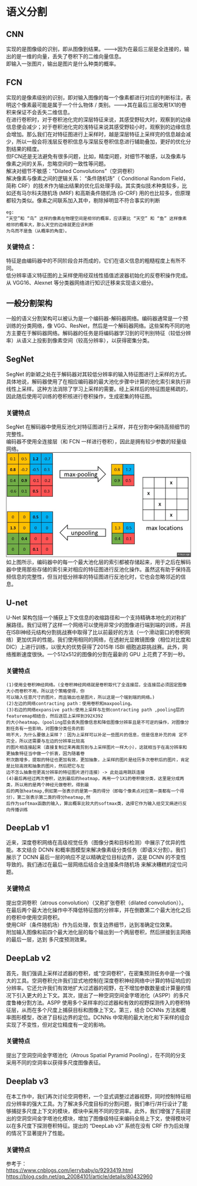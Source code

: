# 语义分割
## CNN
实现的是图像级的识别，即从图像到结果。--->因为在最后三层是全连接的，输出的是一维的向量，丢失了卷积下的二维向量信息。   
即输入一张图片，输出是图片是什么种类的概率。  
## FCN
实现的是像素级别的识别，即对输入图像的每一个像素都进行对应的判断标注，表明这个像素最可能是属于一个什么物体 / 类别。--->其在最后三层改用1X1的卷积来保证不会丢失二维信息。   
在进行卷积时，对于卷积池化完的深层特征来说，其感受野较大时，观察到的边缘信息便会减少；对于卷积池化完的浅特征来说其感受野较小时，观察到的边缘信息会增加。那么我们在对特征图进行上采样时，越是深层特征上采样完的信息越会减少，所以一般会将浅层反卷积信息与深层反卷积信息进行辅助叠加，更好的优化分割结果的精度。   
但FCN还是无法避免有很多问题，比如，精度问题，对细节不敏感，以及像素与像素之间的关系，忽略空间的一致性等问题。   
解决对细节不敏感：“Dilated Convolutions”（空洞卷积）   
解决像素与像素之间的逻辑关系： “条件随机场”（ Conditional Random Field，简称 CRF）的技术作为输出结果的优化后处理手段。其实类似技术种类较多，比如还有马尔科夫随机场 (MRF) 和高斯条件随机场 (G-CRF) 用的也比较多，但原理都较为类似。像素之间联系加入其中，剔除掉明显不符合事实的判断   
```
eg:
“天空”和 “鸟” 这样的像素在物理空间是相邻的概率，应该要比 “天空” 和 “鱼” 这样像素相邻的概率大，那么天空的边缘就更应该判断
为鸟而不是鱼（从概率的角度）。
```
### 关键特点：  
特征是由编码器中的不同阶段合并而成的，它们在语义信息的粗糙程度上有所不同。  
低分辨率语义特征图的上采样使用经双线性插值滤波器初始化的反卷积操作完成。  
从 VGG16、Alexnet 等分类器网络进行知识迁移来实现语义细分。  
## 一般分割架构
一般的语义分割架构可以被认为是一个编码器-解码器网络。编码器通常是一个预训练的分类网络，像 VGG、ResNet，然后是一个解码器网络。这些架构不同的地方主要在于解码器网络。解码器的任务是将编码器学习到的可判别特征（较低分辨率）从语义上投影到像素空间（较高分辨率），以获得密集分类。
## SegNet
SegNet 的新颖之处在于解码器对其较低分辨率的输入特征图进行上采样的方式。具体地说，解码器使用了在相应编码器的最大池化步骤中计算的池化索引来执行非线性上采样。这种方法消除了学习上采样的需要。经上采样后的特征图是稀疏的，因此随后使用可训练的卷积核进行卷积操作，生成密集的特征图。
### 关键特点
SegNet 在解码器中使用反池化对特征图进行上采样，并在分割中保持高频细节的完整性。   
编码器不使用全连接层（和 FCN 一样进行卷积），因此是拥有较少参数的轻量级网络。   
![rongqi](https://github.com/wls860707495/Deep-Learning/blob/master/img/image.png)
如上图所示，编码器中的每一个最大池化层的索引都被存储起来，用于之后在解码器中使用那些存储的索引来对相应的特征图进行反池化操作。虽然这有助于保持高频信息的完整性，但当对低分辨率的特征图进行反池化时，它也会忽略邻近的信息。
## U-net
U-Net 架构包括一个捕获上下文信息的收缩路径和一个支持精确本地化的对称扩展路径。我们证明了这样一个网络可以使用非常少的图像进行端到端的训练，并且在ISBI神经元结构分割挑战赛中取得了比以前最好的方法（一个滑动窗口的卷积网络）更加优异的性能。我们使用相同的网络，在透射光显微镜图像（相位对比度和 DIC）上进行训练，以很大的优势获得了2015年 ISBI 细胞追踪挑战赛。此外，网络推断速度很快。一个512x512的图像的分割在最新的 GPU 上花费了不到一秒。  
### 关键特点
```
(1)使用全卷积神经网络。(全卷积神经网络就是卷积取代了全连接层，全连接层必须固定图像大小而卷积不用，所以这个策略使得，你
可以输入任意尺寸的图片，而且输出也是图片，所以这是一个端到端的网络。) 
(2)左边的网络contracting path：使用卷积和maxpooling。   
(3)右边的网络expansive path:使用上采样与左侧contracting path ,pooling层的featuremap相结合，然后逐层上采样到392X392
的大小heatmap。（pooling层会丢失图像信息和降低图像分辨率且是不可逆的操作，对图像分割任务有一些影响，对图像分类任务的影
响不大，为什么要做上采样？：因为上采样可以补足一些图片的信息，但是信息补充的肯 定不完全，所以还需要与左边的分辨率比较高
的图片相连接起来（直接复制过来再裁剪到与上采样图片一样大小），这就相当于在高分辨率和更抽象特征当中做一个折衷，因为随着卷
积次数增多，提取的特征也更加有效，更加抽象，上采样的图片是经历多次卷积后的图片，肯定是比较高效和抽象的图片，然后把它与左
边不怎么抽象但更高分辨率的特征图片进行连接）-> 此处运用跳跃连接   
(4)最后再经过两次卷积，达到最后的heatmap，再用一个1X1的卷积做分类，这里是分成两类，所以用的是两个神经元做卷积，得到最
后的两张heatmap,例如第一张表示的是第一类的得分（即每个像素点对应第一类都有一个得分），第二张表示第二类的得分heatmap,然
后作为softmax函数的输入，算出概率比较大的softmax类，选择它作为输入给交叉熵进行反向传播训练
```
## DeepLab v1
近来，深度卷积网络在高级视觉任务（图像分类和目标检测）中展示了优异的性能。本文结合 DCNN 和概率图模型来解决像素级分类任务（即语义分割）。我们展示了 DCNN 最后一层的响应不足以精确定位目标边界，这是 DCNN 的不变性导致的。我们通过在最后一层网络后结合全连接条件随机场
来解决糟糕的定位问题。
### 关键特点
提出空洞卷积（atrous convolution）（又称扩张卷积（dilated convolution））。  
在最后两个最大池化操作中不降低特征图的分辨率，并在倒数第二个最大池化之后的卷积中使用空洞卷积。  
使用CRF（条件随机场）作为后处理，恢复边界细节，达到准确定位效果。    
附加输入图像和前四个最大池化层的每个输出到一个两层卷积，然后拼接到主网络的最后一层，达到 多尺度预测效果。    
## DeepLab v2
首先，我们强调上采样过滤器的卷积，或“空洞卷积”，在密集预测任务中是一个强大的工具。空洞卷积允许我们显式地控制在深度卷积神经网络中计算的特征响应的分辨率。它还允许我们有效地扩大过滤器的视野，在不增加参数数量或计算量的情况下引入更大的上下文。其次，提出了一种空洞空间金字塔池化（ASPP）的多尺度鲁棒分割方法。ASPP 使用多个采样率的过滤器和有效的视野探测传入的卷积特征层，从而在多个尺度上捕获目标和图像上下文。第三，结合 DCNNs 方法和概率图形模型，改进了目标边界的定位。DCNNs 中常用的最大池化和下采样的组合实现了不变性，但对定位精度有一定的影响。  
### 关键特点
提出了空洞空间金字塔池化（Atrous Spatial Pyramid Pooling），在不同的分支采用不同的空洞率以获得多尺度图像表征。
## Deeplab v3
在本工作中，我们再次讨论空洞卷积，一个显式调整过滤器视野，同时控制特征相应分辨率的强大工具。为了解决多尺度目标的分割问题，我们串行/并行设计了能够捕捉多尺度上下文的模块，模块中采用不同的空洞率。此外，我们增强了先前提出的空洞空间金字塔池化模块，增加了图像级特征来编码全局上下文，使得模块可以在多尺度下探测卷积特征。提出的 “DeepLab v3” 系统在没有 CRF 作为后处理的情况下显著提升了性能。
### 关键特点


参考于：   
https://www.cnblogs.com/jerrybaby/p/9293419.html   
https://blog.csdn.net/qq_20084101/article/details/80432960
